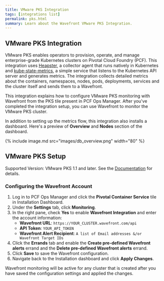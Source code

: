 ```yaml
---
title: VMware PKS Integration
tags: [integrations list]
permalink: pks.html
summary: Learn about the Wavefront VMware PKS Integration.
---
```

## VMware PKS Integration

VMware PKS enables operators to provision, operate, and manage enterprise-grade Kubernetes clusters on Pivotal Cloud Foundry (PCF). This integration uses [Heapster](https://github.com/kubernetes/heapster), a collector agent that runs natively in Kubernetes and [kube-state-metrics](https://github.com/kubernetes/kube-state-metrics), a simple service that listens to the Kubernetes API server and generates metrics. The integration collects detailed metrics about the containers, namespaces, nodes, pods, deployments, services and the cluster itself and sends them to a Wavefront.

This integration explains how to configure VMware PKS monitoring with Wavefront from the PKS tile present in PCF Ops Manager. After you've completed the integration setup, you can use Wavefront to monitor the VMware PKS cluster.

In addition to setting up the metrics flow, this integration also installs a dashboard. Here's a preview of **Overview** and **Nodes** section of the dashboard.

{% include image.md src="images/db_overview.png" width="80" %}

## VMware PKS Setup

  Supported Version: VMware PKS 1.1 and later. See the [Documentation](https://docs.vmware.com/en/VMware-Pivotal-Container-Service/index.html) for details.

### Configuring the Wavefront Account

1. Log in to PCF Ops Manager and click the **Pivotal Container Service** tile in Installation Dashboard.
2. Under the **Settings** tab, click **Monitoring**.
3. In the right pane, check **Yes** to enable **Wavefront Integration** and enter the account information:
   * **Wavefront URL**: `https://YOUR_CLUSTER.wavefront.com/api`
   * **API Token**: `YOUR_API_TOKEN`
   * **Wavefront Alert Recipient**: `A list of Email addresses &/or Wavefront Target IDs`
4. Click the **Errands** tab and enable the **Create pre-defined Wavefront alerts** errand and the **Delete pre-defined Wavefront alerts** errand.
5. Click **Save** to save the Wavefront configuration.
6. Navigate back to the Installation dashboard and click **Apply Changes**.

Wavefront monitoring will be active for any cluster that is created after you have saved the configuration settings and applied the changes.
